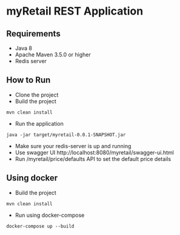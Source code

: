 # myRetail REST Application 

## Requirements
* Java 8
* Apache Maven 3.5.0 or higher
* Redis server

## How to Run

- Clone the project
- Build the project  
```
mvn clean install
```
- Run the application
```
java -jar target/myretail-0.0.1-SNAPSHOT.jar
```
- Make sure your redis-server is up and running
- Use swagger UI http://localhost:8080/myretail/swagger-ui.html
- Run /myretail/price/defaults API to set the default price details

## Using docker

- Build the project  
```
mvn clean install
```
- Run using docker-compose
```
docker-compose up --build 
```